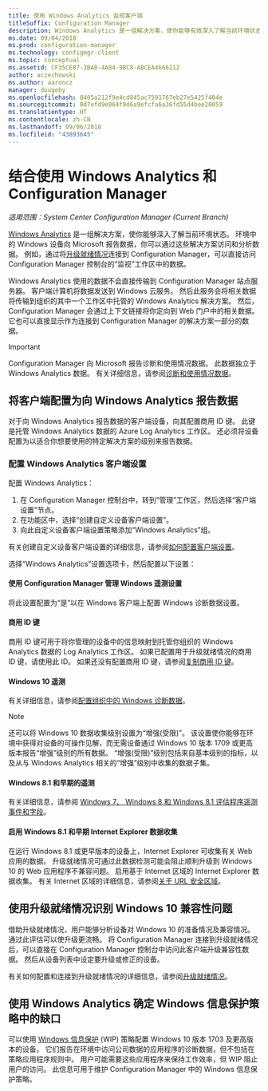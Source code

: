 ```yaml
---
title: 使用 Windows Analytics 监视客户端
titleSuffix: Configuration Manager
description: Windows Analytics 是一组解决方案，使你能够有效深入了解当前环境状态。
ms.date: 09/04/2018
ms.prod: configuration-manager
ms.technology: configmgr-client
ms.topic: conceptual
ms.assetid: CF35CE87-3BA8-4A84-9BC8-ABCEA4666212
author: aczechowski
ms.author: aaroncz
manager: dougeby
ms.openlocfilehash: 8405a212f9e4cd845ac7591767eb27e5425f404e
ms.sourcegitcommit: 0d7efd9e064f9d6a9efcfa6a36fd55d4bee20059
ms.translationtype: HT
ms.contentlocale: zh-CN
ms.lasthandoff: 09/06/2018
ms.locfileid: "43893645"
---
```

# <a name="use-windows-analytics-with-configuration-manager"></a>结合使用 Windows Analytics 和 Configuration Manager

*适用范围：System Center Configuration Manager (Current Branch)*

[Windows Analytics](https://docs.microsoft.com/windows/deployment/update/windows-analytics-overview) 是一组解决方案，使你能够深入了解当前环境状态。 环境中的 Windows 设备向 Microsoft 报告数据，你可以通过这些解决方案访问和分析数据。 例如，通过将[升级就绪情况](/sccm/core/clients/manage/upgrade-readiness)连接到 Configuration Manager，可以直接访问 Configuration Manager 控制台的“监视”工作区中的数据。

Windows Analytics 使用的数据不会直接传输到 Configuration Manager 站点服务器。 客户端计算机将数据发送到 Windows 云服务。 然后此服务会将相关数据将传输到组织的其中一个工作区中托管的 Windows Analytics 解决方案。 然后，Configuration Manager 会通过上下文链接将你定向到 Web 门户中的相关数据。 它也可以直接显示作为连接到 Configuration Manager 的解决方案一部分的数据。

> [!Important]  
> Configuration Manager 向 Microsoft 报告诊断和使用情况数据。 此数据独立于 Windows Analytics 数据。 有关详细信息，请参阅[诊断和使用情况数据](/sccm/core/plan-design/diagnostics/diagnostics-and-usage-data)。  



## <a name="configure-clients-to-report-data-to-windows-analytics"></a>将客户端配置为向 Windows Analytics 报告数据

对于向 Windows Analytics 报告数据的客户端设备，向其配置商用 ID 键。 此键是托管 Windows Analytics 数据的 Azure Log Analytics 工作区。 还必须将设备配置为以适合你想要使用的特定解决方案的级别来报告数据。 

### <a name="configure-windows-analytics-client-settings"></a>配置 Windows Analytics 客户端设置
配置 Windows Analytics： 
1. 在 Configuration Manager 控制台中，转到“管理”工作区，然后选择“客户端设置”节点。  
2. 在功能区中，选择“创建自定义设备客户端设置”。  
3. 向此自定义设备客户端设置策略添加“Windows Analytics”组。  

有关创建自定义设备客户端设置的详细信息，请参阅[如何配置客户端设置](/sccm/core/clients/deploy/configure-client-settings)。

选择“Windows Analytics”设置选项卡，然后配置以下设置：  

#### <a name="manage-windows-telemetry-settings-with-configuration-manager"></a>使用 Configuration Manager 管理 Windows 遥测设置
将此设置配置为“是”以在 Windows 客户端上配置 Windows 诊断数据设置。   

#### <a name="commercial-id-key"></a>商用 ID 键
商用 ID 键可用于将你管理的设备中的信息映射到托管你组织的 Windows Analytics 数据的 Log Analytics 工作区。 如果已配置用于升级就绪情况的商用 ID 键，请使用此 ID。 如果还没有配置商用 ID 键，请参阅[复制商用 ID 键](https://docs.microsoft.com/windows/deployment/update/windows-analytics-get-started#copy-your-commercial-id-key)。

#### <a name="windows-10-telemetry"></a>Windows 10 遥测
有关详细信息，请参阅[配置组织中的 Windows 诊断数据](https://docs.microsoft.com/windows/privacy/configure-windows-diagnostic-data-in-your-organization##diagnostic-data-level)。

> [!Note]  
> 还可以将 Windows 10 数据收集级别设置为“增强(受限)”。 该设置使你能够在环境中获得对设备的可操作见解，而无需设备通过 Windows 10 版本 1709 或更高版本报告“增强”级别的所有数据。 “增强(受限)”级别包括来自基本级别的指标，以及从与 Windows Analytics 相关的“增强”级别中收集的数据子集。

#### <a name="windows-81-and-earlier-telemetry"></a>Windows 8.1 和早期的遥测   
有关详细信息，请参阅 [Windows 7、 Windows 8 和 Windows 8.1 评估程序遥测事件和字段](https://go.microsoft.com/fwlink/?LinkID=822965)。

#### <a name="enable-windows-81-and-earlier-internet-explorer-data-collection"></a>启用 Windows 8.1 和早期 Internet Explorer 数据收集
在运行 Windows 8.1 或更早版本的设备上，Internet Explorer 可收集有关 Web 应用的数据。 升级就绪情况可通过此数据检测可能会阻止顺利升级到 Windows 10 的 Web 应用程序不兼容问题。 启用基于 Internet 区域的 Internet Explorer 数据收集。 有关 Internet 区域的详细信息，请参阅[关于 URL 安全区域](https://docs.microsoft.com/previous-versions/windows/internet-explorer/ie-developer/platform-apis/ms537183\(v=vs.85\))。



## <a name="use-upgrade-readiness-to-identify-windows-10-compatibility-issues"></a>使用升级就绪情况识别 Windows 10 兼容性问题

借助升级就绪情况，用户能够分析设备对 Windows 10 的准备情况及兼容情况。 通过此评估可以使升级更流畅。 将 Configuration Manager 连接到升级就绪情况后，可以直接在 Configuration Manager 控制台中访问此客户端升级兼容性数据。 然后从设备列表中设定要升级或修正的设备。

有关如何配置和连接到升级就绪情况的详细信息，请参阅[升级就绪情况](/sccm/core/clients/manage/upgrade-readiness)。



## <a name="use-windows-analytics-to-identify-gaps-in-windows-information-protection-policies"></a>使用 Windows Analytics 确定 Windows 信息保护策略中的缺口

可以使用 [Windows 信息保护](https://docs.microsoft.com/windows/threat-protection/windows-information-protection/protect-enterprise-data-using-wip) (WIP) 策略配置 Windows 10 版本 1703 及更高版本的设备。 它们报告在环境中访问公司数据的应用程序的诊断数据，但不包括在策略应用程序规则中。 用户可能需要这些应用程序来保持工作效率，但 WIP 阻止用户的访问。 此信息可用于维护 Configuration Manager 中的 Windows 信息保护策略。 

